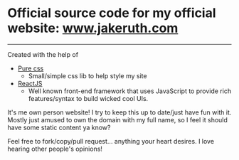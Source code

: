 # Official source code for my official website: www.jakeruth.com
---
Created with the help of
* [Pure css](http://purecss.io/)
  * Small/simple css lib to help style my site
* [ReactJS](https://reactjs.org/)
  * Well known front-end framework that uses JavaScript to provide rich features/syntax to build wicked cool UIs.

It's me own person website! I try to keep this up to date/just have fun with it.
Mostly just amused to own the domain with my full name, so I feel it should have some static content ya know?

Feel free to fork/copy/pull request... anything your heart desires.  I love hearing other people's opinions!
